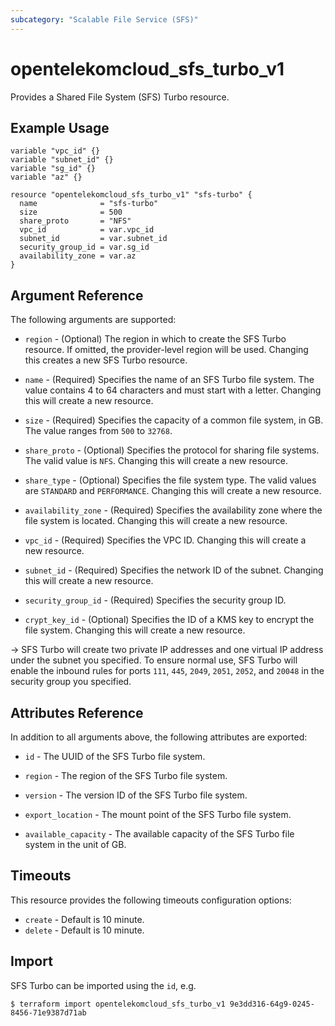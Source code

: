 ```yaml
---
subcategory: "Scalable File Service (SFS)"
---
```


# opentelekomcloud_sfs_turbo_v1

Provides a Shared File System (SFS) Turbo resource.

## Example Usage

```hcl
variable "vpc_id" {}
variable "subnet_id" {}
variable "sg_id" {}
variable "az" {}

resource "opentelekomcloud_sfs_turbo_v1" "sfs-turbo" {
  name              = "sfs-turbo"
  size              = 500
  share_proto       = "NFS"
  vpc_id            = var.vpc_id
  subnet_id         = var.subnet_id
  security_group_id = var.sg_id
  availability_zone = var.az
}
```

## Argument Reference
The following arguments are supported:

* `region` - (Optional) The region in which to create the SFS Turbo resource. If omitted, the
  provider-level region will be used. Changing this creates a new SFS Turbo resource.

* `name` - (Required) Specifies the name of an SFS Turbo file system. The value contains 4 to 64
  characters and must start with a letter. Changing this will create a new resource.

* `size` - (Required) Specifies the capacity of a common file system, in GB. The value ranges
  from `500` to `32768`.

* `share_proto` - (Optional) Specifies the protocol for sharing file systems. The valid value is `NFS`.
  Changing this will create a new resource.

* `share_type` - (Optional) Specifies the file system type. The valid values are `STANDARD` and `PERFORMANCE`.
  Changing this will create a new resource.

* `availability_zone` - (Required) Specifies the availability zone where the file system is located.
  Changing this will create a new resource.

* `vpc_id` - (Required) Specifies the VPC ID. Changing this will create a new resource.

* `subnet_id` - (Required) Specifies the network ID of the subnet. Changing this will create a new resource.

* `security_group_id` - (Required) Specifies the security group ID.

* `crypt_key_id` - (Optional) Specifies the ID of a KMS key to encrypt the file system.
  Changing this will create a new resource.

-> SFS Turbo will create two private IP addresses and one virtual IP address under the subnet you specified.
To ensure normal use, SFS Turbo will enable the inbound rules for ports `111`, `445`, `2049`, `2051`, `2052`,
and `20048` in the security group you specified.

## Attributes Reference

In addition to all arguments above, the following attributes are exported:

* `id` - The UUID of the SFS Turbo file system.

* `region` - The region of the SFS Turbo file system.

* `version` - The version ID of the SFS Turbo file system.

* `export_location` - The mount point of the SFS Turbo file system.

* `available_capacity` - The available capacity of the SFS Turbo file system in the unit of GB.


## Timeouts

This resource provides the following timeouts configuration options:
  - `create` - Default is 10 minute.
  - `delete` - Default is 10 minute.

## Import

SFS Turbo can be imported using the `id`, e.g.

```
$ terraform import opentelekomcloud_sfs_turbo_v1 9e3dd316-64g9-0245-8456-71e9387d71ab
```

